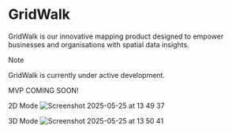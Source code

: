 # GridWalk

GridWalk is our innovative mapping product designed to empower businesses and organisations with spatial data insights.

> [!NOTE]
> GridWalk is currently under active development.
>
> MVP COMING SOON!

2D Mode
![Screenshot 2025-05-25 at 13 49 37](https://github.com/user-attachments/assets/b6ce86d9-faf4-41ae-892f-3246d4192c51)

3D Mode
![Screenshot 2025-05-25 at 13 50 41](https://github.com/user-attachments/assets/c84a441f-2156-4776-8495-302604af1143)
